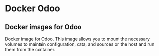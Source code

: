 # Docker Odoo
## Docker images for Odoo
Docker image for Odoo. This image allows you to mount the necessary volumes to maintain configuration, data, and sources on the host and run them from the container.
